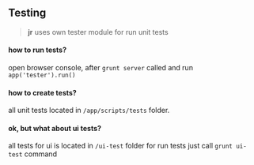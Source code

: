 Testing
-

> **jr** uses own tester module for run unit tests

#### how to run tests?

open browser console, after `grunt server` called and run `app('tester').run()`

#### how to create tests?

all unit tests located in `/app/scripts/tests` folder.

#### ok, but what about ui tests?

all tests for ui is located in `/ui-test` folder
for run tests just call `grunt ui-test` command